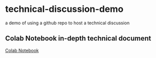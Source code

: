 # technical-discussion-demo
a demo of using a github repo to host a technical discussion

## Colab Notebook in-depth technical document
[Colab Notebook](https://colab.research.google.com/drive/1_s7q99_cw_tov5jIxbM6lbSTXEkyN7Xz?usp=sharing)
